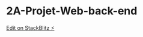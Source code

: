 # 2A-Projet-Web-back-end

[Edit on StackBlitz ⚡️](https://stackblitz.com/edit/express-simple-tec6a1)